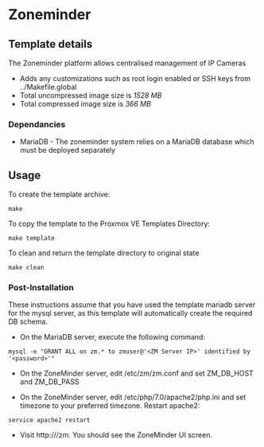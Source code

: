 # Zoneminder

## Template details

The Zoneminder platform allows centralised management of IP Cameras

- Adds any customizations such as root login enabled or SSH keys from ../Makefile.global
- Total uncompressed image size is *1528 MB*
- Total compressed image size is *366 MB*

### Dependancies
   * MariaDB - The zoneminder system relies on a MariaDB database which must be deployed separately

## Usage

To create the template archive:

```make```

To copy the template to the Proxmox VE Templates Directory:

```make template```

To clean and return the template directory to original state

```make clean```

### Post-Installation

These instructions assume that you have used the template mariadb server for the mysql server, as this template will automatically create the required DB schema.

   * On the MariaDB server, execute the following command:

```mysql -e "GRANT ALL on zm.* to zmuser@'<ZM Server IP>' identified by '<password>'"```

   * On the ZoneMinder server, edit /etc/zm/zm.conf and set ZM_DB_HOST and ZM_DB_PASS

   * On the ZoneMinder server, edit /etc/php/7.0/apache2/php.ini and set timezone to your preferred timezone. Restart apache2:

```service apache2 restart```

   * Visit http://<zoneminder server>/zm. You should see the ZoneMinder UI screen.
